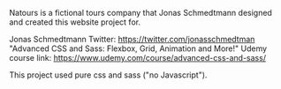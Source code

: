 Natours is a fictional tours company that Jonas Schmedtmann designed and created this website project for.

Jonas Schmedtmann Twitter: https://twitter.com/jonasschmedtman
"Advanced CSS and Sass: Flexbox, Grid, Animation and More!" Udemy course link: https://www.udemy.com/course/advanced-css-and-sass/

This project used pure css and sass ("no Javascript").
